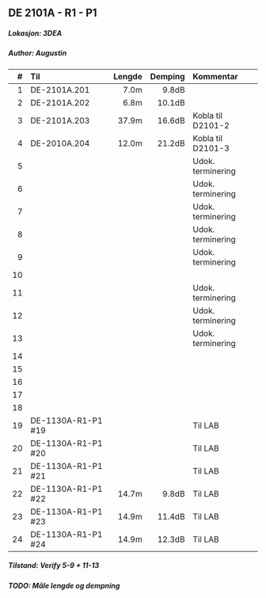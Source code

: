 ## DE 2101A - R1 - P1
##### Lokasjon: 3DEA
##### Author: Augustin

|  #  |        Til       |Lengde|Demping|     Kommentar   |
|----:|:-----------------|-----:|------:|:----------------|
|    1|DE-2101A.201      |  7.0m|  9.8dB|                 |
|    2|DE-2101A.202      |  6.8m| 10.1dB|                 |
|    3|DE-2101A.203      | 37.9m| 16.6dB|Kobla til D2101-2|
|    4|DE-2010A.204      | 12.0m| 21.2dB|Kobla til D2101-3|
|    5|                  |      |       |Udok. terminering|
|    6|                  |      |       |Udok. terminering|
|    7|                  |      |       |Udok. terminering|
|    8|                  |      |       |Udok. terminering|
|    9|                  |      |       |Udok. terminering|
|   10|                  |      |       |                 | 
|   11|                  |      |       |Udok. terminering|
|   12|                  |      |       |Udok. terminering|
|   13|                  |      |       |Udok. terminering|
|   14|                  |      |       |                 |
|   15|                  |      |       |                 |
|   16|                  |      |       |                 |
|   17|                  |      |       |                 | 
|   18|                  |      |       |                 |
|   19|DE-1130A-R1-P1 #19|      |       |Til LAB          |
|   20|DE-1130A-R1-P1 #20|      |       |Til LAB          |
|   21|DE-1130A-R1-P1 #21|      |       |Til LAB          |
|   22|DE-1130A-R1-P1 #22| 14.7m|  9.8dB|Til LAB          |
|   23|DE-1130A-R1-P1 #23| 14.9m| 11.4dB|Til LAB          |
|   24|DE-1130A-R1-P1 #24| 14.9m| 12.3dB|Til LAB          |

##### Tilstand: Verify 5-9 + 11-13
##### TODO: Måle lengde og dempning
